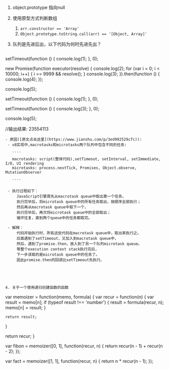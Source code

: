 1. object.prototype 指向null

2. 使用原型方式判断数组

   1. `arr.constructor == 'Array'`
   2. `Object.prototype.toString.call(arr) == '[Object, Array]'`

3. 队列是先进后出，以下代码为何时先进先出？

   ```
  setTimeout(function () {
    console.log(1);
  }, 0);

  new Promise(function executor(resolve) {
    console.log(2);
    for (var i = 0; i < 10000; i++) {
      i == 9999 && resolve();
    }
    console.log(3);
  }).then(function () {
    console.log(4);
  });

  console.log(5);

  setTimeout(function () {
    console.log(1);
  }, 0);

  setTimeout(function () {
    console.log(3);
  }, 0);

  console.log(5);

  //输出结果: 23554113
   ```
  - 原因([原文点击这里](https://www.jianshu.com/p/3ed992529cfc)):
    - v8实现中,macrotasks和microtasks两个队列中包含不同的任务:

      ````
      macrotasks: script(整体代码),setTimeout, setInterval, setImmediate, I/O, UI rendering
      microtasks: process.nextTick, Promises, Object.observe, MutationObserver

      ````

    - 执行过程如下：
        JavaScript引擎首先从macrotask queue中取出第一个任务，  
        执行完毕后，将microtask queue中的所有任务取出，按顺序全部执行；  
        然后再从macrotask queue中取下一个，  
        执行完毕后，再次将microtask queue中的全部取出；  
        循环往复，直到两个queue中的任务都取完。  

    - 解释：
        代码开始执行时，所有这些代码在macrotask queue中，取出来执行之。  
        后面遇到了setTimeout，又加入到macrotask queue中，  
        然后，遇到了promise.then，放入到了另一个队列microtask queue。  
        等整个execution context stack执行完后，  
        下一步该取的是microtask queue中的任务了。  
        因此promise.then的回调比setTimeout先执行。  





4. 关于一个使用递归创建函数的函数
````
var memoizer = function(memo, formula) {
  var recur = function(n) {
    var result = memo[n];
    if (typeof result !== 'number') {
      result = formula(recur, n);
      memo[n] = result;
    }

    return result;
  }

  return recur;
}

var fibon = memoizer([0, 1], function(recur, n) {
  return recur(n - 1) + recur(n - 2);
});

var fact = memoizer([1, 1], function(recur, n) {
  return n * recur(n - 1);
});
````
